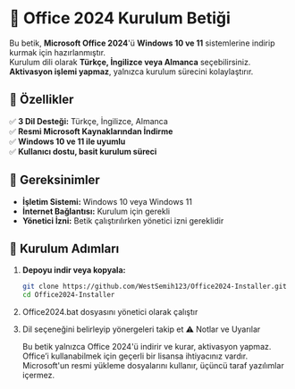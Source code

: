 # 📌 Office 2024 Kurulum Betiği  

Bu betik, **Microsoft Office 2024**'ü **Windows 10 ve 11** sistemlerine indirip kurmak için hazırlanmıştır.  
Kurulum dili olarak **Türkçe, İngilizce veya Almanca** seçebilirsiniz.  
**Aktivasyon işlemi yapmaz**, yalnızca kurulum sürecini kolaylaştırır.  

## 🚀 Özellikler  
✅ **3 Dil Desteği:** Türkçe, İngilizce, Almanca  
✅ **Resmi Microsoft Kaynaklarından İndirme**  
✅ **Windows 10 ve 11 ile uyumlu**  
✅ **Kullanıcı dostu, basit kurulum süreci**  

## 🔧 Gereksinimler  
- **İşletim Sistemi:** Windows 10 veya Windows 11  
- **İnternet Bağlantısı:** Kurulum için gerekli  
- **Yönetici İzni:** Betik çalıştırılırken yönetici izni gereklidir  

## 📜 Kurulum Adımları  
1. **Depoyu indir veya kopyala:**  
   ```bash
   git clone https://github.com/WestSemih123/Office2024-Installer.git
   cd Office2024-Installer
2. Office2024.bat dosyasını yönetici olarak çalıştır
3. Dil seçeneğini belirleyip yönergeleri takip et
   ⚠️ Notlar ve Uyarılar

    Bu betik yalnızca Office 2024'ü indirir ve kurar, aktivasyon yapmaz.
    Office’i kullanabilmek için geçerli bir lisansa ihtiyacınız vardır.
    Microsoft'un resmi yükleme dosyalarını kullanır, üçüncü taraf yazılımlar içermez.

